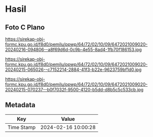 # Hasil

## Foto C Plano

https://sirekap-obj-formc.kpu.go.id/f8d0/pemilu/ppwp/64/72/02/10/09/6472021009020-20240216-094806--a8f69d6d-0c9b-4e55-8ad4-1fb70f186153.jpg

https://sirekap-obj-formc.kpu.go.id/f8d0/pemilu/ppwp/64/72/02/10/09/6472021009020-20240215-065026--c7152214-2884-41f3-b22e-9623759bf1d0.jpg

https://sirekap-obj-formc.kpu.go.id/f8d0/pemilu/ppwp/64/72/02/10/09/6472021009020-20240215-070237--b0f7032f-9500-4120-b5dd-d8b5c5c533cb.jpg


## Metadata

| Key        | Value               |
| ---------- | ------------------- |
| Time Stamp | 2024-02-16 10:00:28 |



